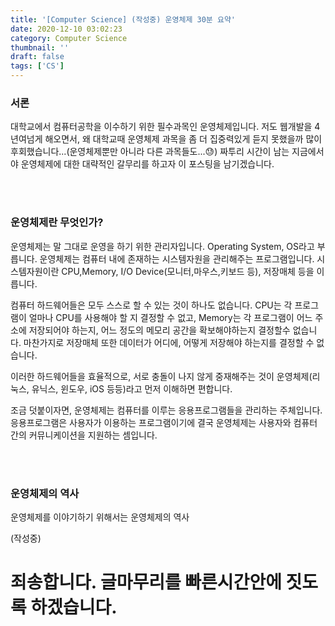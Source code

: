 ```yaml
---
title: '[Computer Science] (작성중) 운영체제 30분 요약'
date: 2020-12-10 03:02:23
category: Computer Science
thumbnail: ''
draft: false
tags: ['CS']
---
```


### 서론

대학교에서 컴퓨터공학을 이수하기 위한 필수과목인 운영체제입니다.
저도 웹개발을 4년여넘게 해오면서, 왜 대학교때 운영체제 과목을 좀 더 집중력있게 듣지 못했을까 많이 후회했습니다...(운영체제뿐만 아니라 다른 과목들도...😓)
짜투리 시간이 남는 지금에서야 운영체제에 대한 대략적인 갈무리를 하고자 이 포스팅을 남기겠습니다.

<br><br>

### 운영체제란 무엇인가?

운영체제는 말 그대로 운영을 하기 위한 관리자입니다. Operating System, OS라고 부릅니다.
운영체제는 컴퓨터 내에 존재하는 시스템자원을 관리해주는 프로그램입니다.
시스템자원이란 CPU,Memory, I/O Device(모니터,마우스,키보드 등), 저장매체 등을 이릅니다.

컴퓨터 하드웨어들은 모두 스스로 할 수 있는 것이 하나도 없습니다.
CPU는 각 프로그램이 얼마나 CPU를 사용해야 할 지 결정할 수 없고,
Memory는 각 프로그램이 어느 주소에 저장되어야 하는지, 어느 정도의 메모리 공간을 확보해야하는지 결정할수 없습니다. 마찬가지로 저장매체 또한 데이터가 어디에, 어떻게 저장해야 하는지를 결정할 수 없습니다.

이러한 하드웨어들을 효율적으로, 서로 충돌이 나지 않게 중재해주는 것이 운영체제(리눅스, 유닉스, 윈도우, iOS 등등)라고 먼저 이해하면 편합니다.

조금 덧붙이자면, 운영체제는 컴퓨터를 이루는 응용프로그램들을 관리하는 주체입니다. 응용프로그램은 사용자가 이용하는 프로그램이기에 결국 운영체제는 사용자와 컴퓨터간의 커뮤니케이션을 지원하는 셈입니다.

<br><br>

### 운영체제의 역사

운영체제를 이야기하기 위해서는 운영체제의 역사

(작성중)

# 죄송합니다. 글마무리를 빠른시간안에 짓도록 하겠습니다.

<!-- #### 읽어주셔서 감사합니다.🖐 -->

